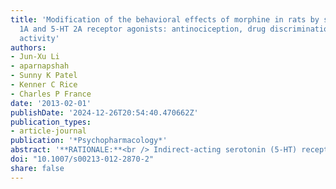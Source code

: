 ```yaml
---
title: 'Modification of the behavioral effects of morphine in rats by serotonin (5-HT)
  1A and 5-HT 2A receptor agonists: antinociception, drug discrimination, and locomotor
  activity'
authors:
- Jun-Xu Li
- aparnapshah
- Sunny K Patel
- Kenner C Rice
- Charles P France
date: '2013-02-01'
publishDate: '2024-12-26T20:54:40.470662Z'
publication_types:
- article-journal
publication: '*Psychopharmacology*'
abstract: '**RATIONALE:**<br /> Indirect-acting serotonin (5-HT) receptor agonists can enhance the antinociceptive effects of morphine; however, the specific 5-HT receptor subtype(s) mediating this enhancement is not established.<br /><br /> **OBJECTIVE:**<br /> This study examined interactions between morphine and both 5-HT(1A) and 5-HT(2A) receptor agonists in rats using measures of antinociception (radiant heat tail flick and warm water tail withdrawal), drug discrimination (3.2 mg/kg morphine versus saline), and locomotion.<br /><br />**METHODS:**<br /> Male Sprague-Dawley rats (n = 7-8 per group) were used to examine the effects of morphine alone and in combination with DOM (5-HT(2A) agonist) and 8-OH-DPAT (5-HT(1A) agonist).<br /><br />**RESULTS:**<br /> DOM did not modify antinociceptive or discriminative stimulus effects while modestly attenuating locomotor-stimulating effects of morphine; the effect of DOM (0.32 mg/kg) on morphine-induced locomotion was prevented by the 5-HT(2A) receptor-selective antagonist MDL 100907. In contrast, 8-OH-DPAT (0.032-0.32 mg/kg) fully attenuated the antinociceptive effects (both procedures), did not modify the discriminative stimulus effects, and enhanced (0.32 mg/kg) the locomotor-stimulating effects of morphine. These effects of 8-OH-DPAT were prevented by the 5-HT(1A) receptor-selective antagonist WAY100635.<br /><br />**CONCLUSION:**<br /> Agonists acting at 5-HT(1A) or 5-HT(2A) receptors do not modify all effects of mu opioid receptor agonists in a similar manner. Moreover, interactions between 5-HT and opioid receptor agonists vary significantly between rats and nonhuman primates, underscoring the value of comparing drug interactions across a broad range of conditions and in multiple species.'
doi: "10.1007/s00213-012-2870-2"
share: false
---
```

